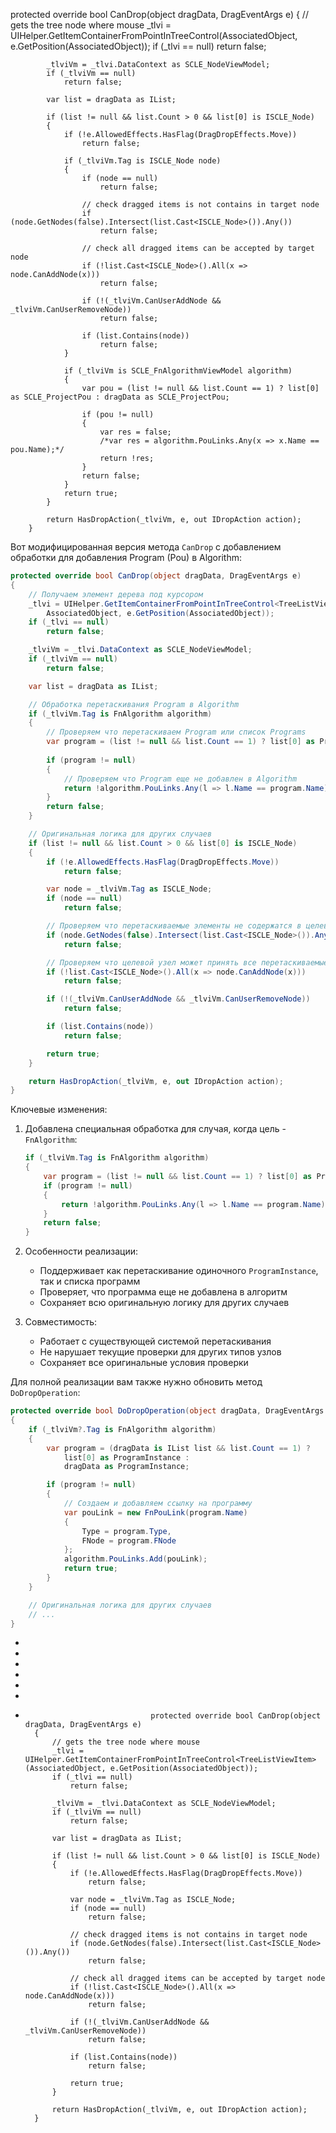  protected override bool CanDrop(object dragData, DragEventArgs e)
        {
            // gets the tree node where mouse
            _tlvi = UIHelper.GetItemContainerFromPointInTreeControl<TreeListViewItem>(AssociatedObject, e.GetPosition(AssociatedObject));
            if (_tlvi == null)
                return false;

            _tlviVm = _tlvi.DataContext as SCLE_NodeViewModel;
            if (_tlviVm == null)
                return false;

            var list = dragData as IList;

            if (list != null && list.Count > 0 && list[0] is ISCLE_Node)
            {
                if (!e.AllowedEffects.HasFlag(DragDropEffects.Move))
                    return false;

                if (_tlviVm.Tag is ISCLE_Node node)
                {
                    if (node == null)
                        return false;

                    // check dragged items is not contains in target node
                    if (node.GetNodes(false).Intersect(list.Cast<ISCLE_Node>()).Any())
                        return false;

                    // check all dragged items can be accepted by target node
                    if (!list.Cast<ISCLE_Node>().All(x => node.CanAddNode(x)))
                        return false;

                    if (!(_tlviVm.CanUserAddNode && _tlviVm.CanUserRemoveNode))
                        return false;

                    if (list.Contains(node))
                        return false;
                }

                if (_tlviVm is SCLE_FnAlgorithmViewModel algorithm)
                {
                    var pou = (list != null && list.Count == 1) ? list[0] as SCLE_ProjectPou : dragData as SCLE_ProjectPou;

                    if (pou != null)
                    {
                        var res = false;
                        /*var res = algorithm.PouLinks.Any(x => x.Name == pou.Name);*/
                        return !res;
                    }
                    return false;
                }
                return true;
            }

            return HasDropAction(_tlviVm, e, out IDropAction action);
        }



Вот модифицированная версия метода `CanDrop` с добавлением обработки для добавления Program (Pou) в Algorithm:

```csharp
protected override bool CanDrop(object dragData, DragEventArgs e)
{
    // Получаем элемент дерева под курсором
    _tlvi = UIHelper.GetItemContainerFromPointInTreeControl<TreeListViewItem>(
        AssociatedObject, e.GetPosition(AssociatedObject));
    if (_tlvi == null)
        return false;

    _tlviVm = _tlvi.DataContext as SCLE_NodeViewModel;
    if (_tlviVm == null)
        return false;

    var list = dragData as IList;

    // Обработка перетаскивания Program в Algorithm
    if (_tlviVm.Tag is FnAlgorithm algorithm)
    {
        // Проверяем что перетаскиваем Program или список Programs
        var program = (list != null && list.Count == 1) ? list[0] as ProgramInstance : dragData as ProgramInstance;
        
        if (program != null)
        {
            // Проверяем что Program еще не добавлен в Algorithm
            return !algorithm.PouLinks.Any(l => l.Name == program.Name);
        }
        return false;
    }

    // Оригинальная логика для других случаев
    if (list != null && list.Count > 0 && list[0] is ISCLE_Node)
    {
        if (!e.AllowedEffects.HasFlag(DragDropEffects.Move))
            return false;

        var node = _tlviVm.Tag as ISCLE_Node;
        if (node == null)
            return false;

        // Проверяем что перетаскиваемые элементы не содержатся в целевом узле
        if (node.GetNodes(false).Intersect(list.Cast<ISCLE_Node>()).Any())
            return false;

        // Проверяем что целевой узел может принять все перетаскиваемые элементы
        if (!list.Cast<ISCLE_Node>().All(x => node.CanAddNode(x)))
            return false;

        if (!(_tlviVm.CanUserAddNode && _tlviVm.CanUserRemoveNode))
            return false;

        if (list.Contains(node))
            return false;

        return true;
    }

    return HasDropAction(_tlviVm, e, out IDropAction action);
}
```

Ключевые изменения:

1. Добавлена специальная обработка для случая, когда цель - `FnAlgorithm`:
   ```csharp
   if (_tlviVm.Tag is FnAlgorithm algorithm)
   {
       var program = (list != null && list.Count == 1) ? list[0] as ProgramInstance : dragData as ProgramInstance;
       if (program != null)
       {
           return !algorithm.PouLinks.Any(l => l.Name == program.Name);
       }
       return false;
   }
   ```

2. Особенности реализации:
   - Поддерживает как перетаскивание одиночного `ProgramInstance`, так и списка программ
   - Проверяет, что программа еще не добавлена в алгоритм
   - Сохраняет всю оригинальную логику для других случаев

3. Совместимость:
   - Работает с существующей системой перетаскивания
   - Не нарушает текущие проверки для других типов узлов
   - Сохраняет все оригинальные условия проверки

Для полной реализации вам также нужно обновить метод `DoDropOperation`:

```csharp
protected override bool DoDropOperation(object dragData, DragEventArgs e)
{
    if (_tlviVm?.Tag is FnAlgorithm algorithm)
    {
        var program = (dragData is IList list && list.Count == 1) ? 
            list[0] as ProgramInstance : 
            dragData as ProgramInstance;

        if (program != null)
        {
            // Создаем и добавляем ссылку на программу
            var pouLink = new FnPouLink(program.Name)
            {
                Type = program.Type,
                FNode = program.FNode
            };
            algorithm.PouLinks.Add(pouLink);
            return true;
        }
    }

    // Оригинальная логика для других случаев
    // ...
}
```


-
-
-
-
-
-
-                                 protected override bool CanDrop(object dragData, DragEventArgs e)
        {
            // gets the tree node where mouse
            _tlvi = UIHelper.GetItemContainerFromPointInTreeControl<TreeListViewItem>(AssociatedObject, e.GetPosition(AssociatedObject));
            if (_tlvi == null)
                return false;

            _tlviVm = _tlvi.DataContext as SCLE_NodeViewModel;
            if (_tlviVm == null)
                return false;

            var list = dragData as IList;

            if (list != null && list.Count > 0 && list[0] is ISCLE_Node)
            {
                if (!e.AllowedEffects.HasFlag(DragDropEffects.Move))
                    return false;

                var node = _tlviVm.Tag as ISCLE_Node;
                if (node == null)
                    return false;

                // check dragged items is not contains in target node
                if (node.GetNodes(false).Intersect(list.Cast<ISCLE_Node>()).Any())
                    return false;

                // check all dragged items can be accepted by target node
                if (!list.Cast<ISCLE_Node>().All(x => node.CanAddNode(x)))
                    return false;

                if (!(_tlviVm.CanUserAddNode && _tlviVm.CanUserRemoveNode))
                    return false;

                if (list.Contains(node))
                    return false;
   
                return true;
            }

            return HasDropAction(_tlviVm, e, out IDropAction action);
        }

